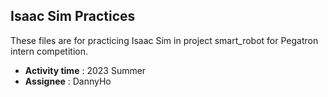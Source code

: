 ## Isaac Sim Practices
These files are for practicing Isaac Sim in project smart_robot for Pegatron intern competition.  


- **Activity time** : 2023 Summer
- **Assignee** : DannyHo